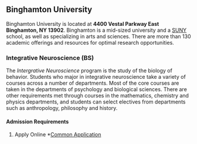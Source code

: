 ## Binghamton University
Binghamton University is located at **4400 Vestal Parkway East Binghamton, NY 13902**.
Binghamton is a mid-sized university and a [SUNY](https://www.suny.edu/campuses/binghamton/) school, as well as specializing in arts and sciences. There are more than 130 academic offerings and resources for optimal research opportunities.

### Integrative Neuroscience (BS)
The _Intergrative Neuroscience_ program is the study of the biology of behavior. Students who major in integrative neuroscience take a variety of courses across a number of departments. Most of the core courses are taken in the departments of psychology and biological sciences. There are other requirements met through courses in the mathematics, chemistry and physics departments, and students can select electives from departments such as anthropology, philosophy and history.

#### Admission Requirements
1. Apply Online
 *[Common Application](https://www.commonapp.org/)